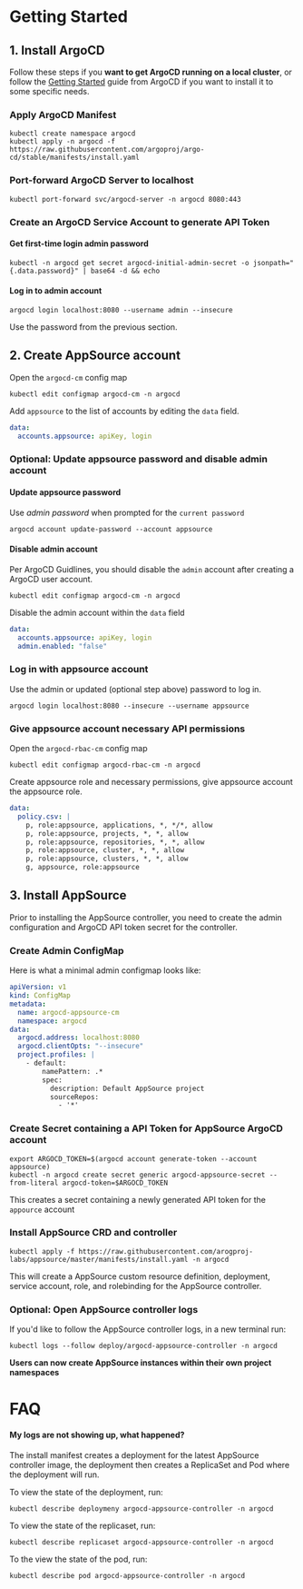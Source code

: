 # Getting Started
## 1. Install ArgoCD
Follow these steps if you __want to get ArgoCD running on a local cluster__, 
or follow the [Getting Started](https://argo-cd.readthedocs.io/en/stable/getting_started/) guide from ArgoCD if you want to install it to some specific needs.

### Apply ArgoCD Manifest
```shell
kubectl create namespace argocd
kubectl apply -n argocd -f https://raw.githubusercontent.com/argoproj/argo-cd/stable/manifests/install.yaml
```
### Port-forward ArgoCD Server to localhost
```shell
kubectl port-forward svc/argocd-server -n argocd 8080:443
```
### Create an ArgoCD Service Account to generate API Token

#### Get first-time login admin password
```shell
kubectl -n argocd get secret argocd-initial-admin-secret -o jsonpath="{.data.password}" | base64 -d && echo
```

#### Log in to admin account
```shell
argocd login localhost:8080 --username admin --insecure
```
Use the password from the previous section.

## 2. Create AppSource account
Open the `argocd-cm` config map
```shell
kubectl edit configmap argocd-cm -n argocd
```
Add `appsource` to the list of accounts by editing the `data` field.
```yaml
data:
  accounts.appsource: apiKey, login
```
### Optional: Update appsource password and disable admin account
#### Update appsource password
Use _admin password_ when prompted for the `current password`
```shell
argocd account update-password --account appsource
```
#### Disable admin account
Per ArgoCD Guidlines, you should disable the `admin` account after creating a ArgoCD user account.
```shell
kubectl edit configmap argocd-cm -n argocd
```
Disable the admin account within the `data` field
```yaml
data:
  accounts.appsource: apiKey, login
  admin.enabled: "false"
```
### Log in with appsource account
Use the admin or updated (optional step above) password to log in.
```shell
argocd login localhost:8080 --insecure --username appsource
```
### Give appsource account necessary API permissions
Open the `argocd-rbac-cm` config map
```shell
kubectl edit configmap argocd-rbac-cm -n argocd
```
Create appsource role and necessary permissions, give appsource account the appsource role.
```yaml
data:
  policy.csv: |
    p, role:appsource, applications, *, */*, allow
    p, role:appsource, projects, *, *, allow
    p, role:appsource, repositories, *, *, allow
    p, role:appsource, cluster, *, *, allow
    p, role:appsource, clusters, *, *, allow
    g, appsource, role:appsource
```
## 3. Install AppSource
Prior to installing the AppSource controller, you need to create the admin configuration and ArgoCD API token secret for the controller.
### Create Admin ConfigMap
Here is what a minimal admin configmap looks like:
```yaml
apiVersion: v1
kind: ConfigMap
metadata:
  name: argocd-appsource-cm
  namespace: argocd
data:
  argocd.address: localhost:8080
  argocd.clientOpts: "--insecure"
  project.profiles: |
    - default:
        namePattern: .*
        spec:
          description: Default AppSource project
          sourceRepos:
            - '*'
```
### Create Secret containing a API Token for AppSource ArgoCD account
```shell
export ARGOCD_TOKEN=$(argocd account generate-token --account appsource)
kubectl -n argocd create secret generic argocd-appsource-secret --from-literal argocd-token=$ARGOCD_TOKEN
```
This creates a secret containing a newly generated API token for the `appource` account
### Install AppSource CRD and controller
```shell
kubectl apply -f https://raw.githubusercontent.com/arogproj-labs/appsource/master/manifests/install.yaml -n argocd
```
This will create a AppSource custom resource definition, deployment, service account, role, and rolebinding for the AppSource controller.
### Optional: Open AppSource controller logs
If you'd like to follow the AppSource controller logs, in a new terminal run:
```shell
kubectl logs --follow deploy/argocd-appsource-controller -n argocd
```
__Users can now create AppSource instances within their own project namespaces__
# FAQ
#### My logs are not showing up, what happened?
The install manifest creates a deployment for the latest AppSource controller image, the deployment then creates a ReplicaSet and Pod where the deployment will run.

To view the state of the deployment, run:
```shell
kubectl describe deploymeny argocd-appsource-controller -n argocd
```

To view the state of the replicaset, run:
```shell
kubectl describe replicaset argocd-appsource-controller -n argocd
```

To the view the state of the pod, run:
```shell
kubectl describe pod argocd-appsource-controller -n argocd
```
